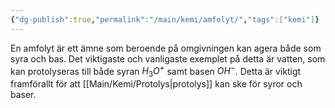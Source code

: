 ```yaml
---
{"dg-publish":true,"permalink":"/main/kemi/amfolyt/","tags":["kemi"]}
---
```


En amfolyt är ett ämne som beroende på omgivningen kan agera både som syra och bas. Det viktigaste och vanligaste exemplet på detta är vatten, som kan protolyseras till både syran $H_3O^+$ samt basen $OH^-$. Detta är viktigt framförallt för att [[Main/Kemi/Protolys\|protolys]] kan ske för syror och baser.